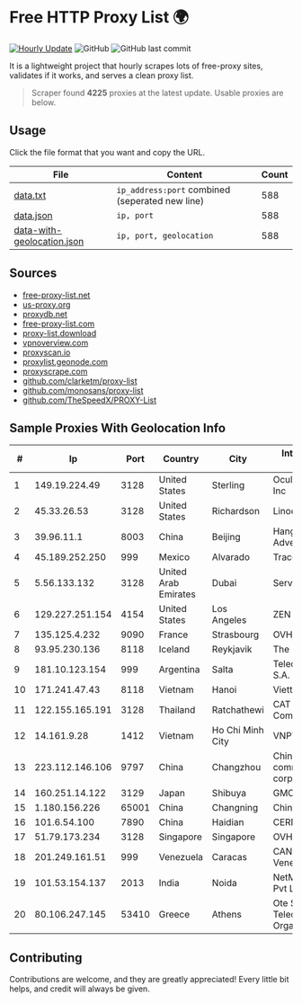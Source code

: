 
# Free HTTP Proxy List 🌍

[![Hourly Update](https://github.com/mertguvencli/http-proxy-list/actions/workflows/main.yml/badge.svg?branch=main)](https://github.com/mertguvencli/http-proxy-list/actions/workflows/main.yml)
![GitHub](https://img.shields.io/github/license/mertguvencli/http-proxy-list)
![GitHub last commit](https://img.shields.io/github/last-commit/mertguvencli/http-proxy-list)

It is a lightweight project that hourly scrapes lots of free-proxy sites, validates if it works, and serves a clean proxy list.


> Scraper found **4225** proxies at the latest update. Usable proxies are below.

## Usage

Click the file format that you want and copy the URL.


|File|Content|Count|
|----|-------|-----|
|[data.txt](https://raw.githubusercontent.com/mertguvencli/http-proxy-list/main/proxy-list/data.txt)|`ip_address:port` combined (seperated new line)|588|
|[data.json](https://raw.githubusercontent.com/mertguvencli/http-proxy-list/main/proxy-list/data.json)|`ip, port`|588|
|[data-with-geolocation.json](https://raw.githubusercontent.com/mertguvencli/http-proxy-list/main/proxy-list/data-with-geolocation.json)|`ip, port, geolocation`|588|

## Sources

* [free-proxy-list.net](https://free-proxy-list.net)
* [us-proxy.org](https://www.us-proxy.org)
* [proxydb.net](http://proxydb.net)
* [free-proxy-list.com](https://free-proxy-list.com/?page=&port=&type%5B%5D=http&type%5B%5D=https&up_time=0&search=Search)
* [proxy-list.download](https://www.proxy-list.download/HTTP)
* [vpnoverview.com](https://vpnoverview.com/privacy/anonymous-browsing/free-proxy-servers)
* [proxyscan.io](https://www.proxyscan.io)
* [proxylist.geonode.com](https://proxylist.geonode.com/api/proxy-list?limit=300&page=1&sort_by=lastChecked&sort_type=desc&protocols=http,https)
* [proxyscrape.com](https://api.proxyscrape.com/v2/?request=displayproxies&protocol=http&timeout=10000&country=all&ssl=all&anonymity=all)
* [github.com/clarketm/proxy-list](https://raw.githubusercontent.com/clarketm/proxy-list/master/proxy-list-raw.txt)
* [github.com/monosans/proxy-list](https://raw.githubusercontent.com/monosans/proxy-list/main/proxies/http.txt)
* [github.com/TheSpeedX/PROXY-List](https://raw.githubusercontent.com/TheSpeedX/PROXY-List/master/http.txt)


## Sample Proxies With Geolocation Info

|#|Ip|Port|Country|City|Internet Service Provider|
|-|--|----|-------|----|-------------------------|
|1|149.19.224.49|3128|United States|Sterling|Oculus Networks Inc|
|2|45.33.26.53|3128|United States|Richardson|Linode, LLC|
|3|39.96.11.1|8003|China|Beijing|Hangzhou Alibaba Advertising Co|
|4|45.189.252.250|999|Mexico|Alvarado|Tracered SA De CV|
|5|5.56.133.132|3128|United Arab Emirates|Dubai|Serverius|
|6|129.227.251.154|4154|United States|Los Angeles|ZEN|
|7|135.125.4.232|9090|France|Strasbourg|OVH SAS|
|8|93.95.230.136|8118|Iceland|Reykjavik|The 1984 ehf|
|9|181.10.123.154|999|Argentina|Salta|Telecom Argentina S.A.|
|10|171.241.47.43|8118|Vietnam|Hanoi|Viettel Corporation|
|11|122.155.165.191|3128|Thailand|Ratchathewi|CAT Telecom Public Company Limited|
|12|14.161.9.28|1412|Vietnam|Ho Chi Minh City|VNPT|
|13|223.112.146.106|9797|China|Changzhou|China Mobile communications corporation|
|14|160.251.14.122|3129|Japan|Shibuya|GMO Internet, Inc|
|15|1.180.156.226|65001|China|Changning|Chinanet|
|16|101.6.54.100|7890|China|Haidian|CERNET|
|17|51.79.173.234|3128|Singapore|Singapore|OVH SAS|
|18|201.249.161.51|999|Venezuela|Caracas|CANTV Servicios, Venezuela|
|19|101.53.154.137|2013|India|Noida|NetMagic Solutions Pvt Ltd|
|20|80.106.247.145|53410|Greece|Athens|Ote SA (Hellenic Telecommunications Organisation)|



## Contributing

Contributions are welcome, and they are greatly appreciated! Every
little bit helps, and credit will always be given.

